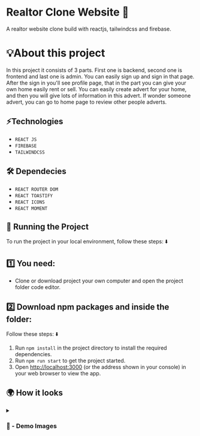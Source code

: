 # Realtor Clone Website 🏡
A realtor website clone build with reactjs, tailwindcss and firebase.

# 💡About this project 
In this project it consists of 3 parts. First one is backend, second one is frontend and last one is admin. You can easily sign up and sign in that page. After the sign in you'll see profile page, that in the part you can give your own home easily rent or sell. You can easily create advert for your home, and then you will give lots of information in this advert. If wonder someone advert, you can go to home page to review other people adverts.

## ⚡Technologies
* `REACT JS`
* `FIREBASE`
* `TAILWINDCSS`

## 🛠 Dependecies
* `REACT ROUTER DOM`
* `REACT TOASTIFY`
* `REACT ICONS`
* `REACT MOMENT`

## 🚦 Running the Project

To run the project in your local environment, follow these steps: ⬇️

## 1️⃣ You need: 

- Clone or download project your own computer and open the project folder code editor.

## 2️⃣ Download npm packages and inside the folder:

Follow these steps: ⬇️

1. Run `npm install` in the project directory to install the required dependencies.
2. Run `npm run start` to get the project started.
3. Open [http://localhost:3000](http://localhost:3000) (or the address shown in your console) in your web browser to view the app.

## 🌍 How it looks

<details>
<summary><h3> 📸 - Demo Images </h3></summary>


<img src='https://github.com/user-attachments/assets/1e453688-de1c-4e6f-987a-625a7e282716' width="100%"/>

#

<img src='https://github.com/user-attachments/assets/02f2ba92-c70a-4833-95c3-08f01c9f1c2f' width="100%"/>

#

<img src='https://github.com/user-attachments/assets/f37cee83-0f65-4d71-9723-7dfc20d2ddb4' width="100%"/>

#

<img src='https://github.com/user-attachments/assets/03c01586-8496-46d2-bcc4-27bf9e26ab92' width="100%"/>

#

<img src='https://github.com/user-attachments/assets/ebd8ce53-8e04-4790-a712-169a144eb3e1' width="100%"/>


</details>
